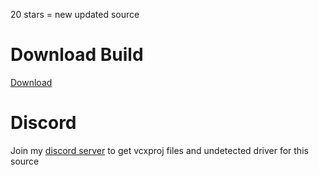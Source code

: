 
20 stars = new updated source
# Download Build
[Download](https://bit.ly/3Ootgz0)
          
# Discord
Join my [discord server](https://discord.gg/YzpCypQyNw) to get vcxproj files and undetected driver for this source
